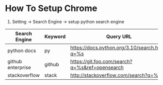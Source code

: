 # How To Setup Chrome 

1. Setting -> Search Engine -> setup python search engine

| Search Engine     | Keyword | Query URL                                      |
|-------------------|---------|------------------------------------------------|
| python docs       | py      | https://docs.python.org/3.10/search.html?q=%s  |
| github enterprise | github  | https://git.foo.com/search?q=%s&ref=opensearch |
| stackoverflow     | stack   | http://stackoverflow.com/search?q=%s           |

